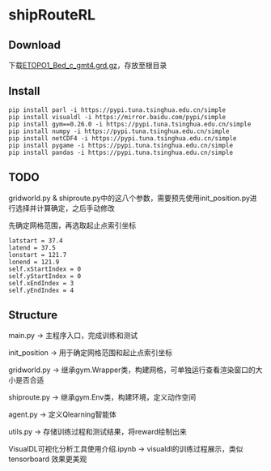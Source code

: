 # shipRouteRL

## Download

下载[ETOPO1_Bed_c_gmt4.grd.gz](https://ngdc.noaa.gov/mgg/global/relief/ETOPO1/data/bedrock/cell_registered/netcdf/ETOPO1_Bed_c_gmt4.grd.gz)，存放至根目录

## Install
```
pip install parl -i https://pypi.tuna.tsinghua.edu.cn/simple
pip install visualdl -i https://mirror.baidu.com/pypi/simple
pip install gym==0.26.0 -i https://pypi.tuna.tsinghua.edu.cn/simple
pip install numpy -i https://pypi.tuna.tsinghua.edu.cn/simple
pip install netCDF4 -i https://pypi.tuna.tsinghua.edu.cn/simple
pip install pygame -i https://pypi.tuna.tsinghua.edu.cn/simple
pip install pandas -i https://pypi.tuna.tsinghua.edu.cn/simple
```

## TODO

gridworld.py & shiproute.py中的这八个参数，需要预先使用init_position.py进行选择并计算确定，之后手动修改

先确定网格范围，再选取起止点索引坐标

```
latstart = 37.4
latend = 37.5
lonstart = 121.7
lonend = 121.9
self.xStartIndex = 0
self.yStartIndex = 0
self.xEndIndex = 3
self.yEndIndex = 4
```

## Structure

main.py -> 主程序入口，完成训练和测试

init_position -> 用于确定网格范围和起止点索引坐标

gridworld.py -> 继承gym.Wrapper类，构建网格，可单独运行查看渲染窗口的大小是否合适

shiproute.py -> 继承gym.Env类，构建环境，定义动作空间

agent.py -> 定义Qlearning智能体

utils.py -> 存储训练过程和测试结果，将reward绘制出来

VisualDL可视化分析工具使用介绍.ipynb -> visualdl的训练过程展示，类似tensorboard 效果更美观